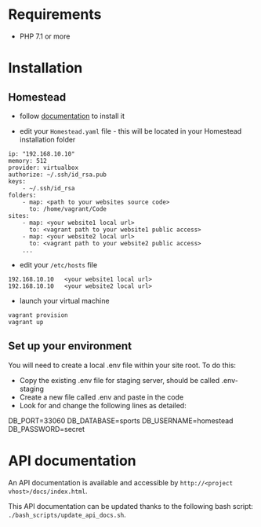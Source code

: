# Requirements

- PHP 7.1 or more

# Installation

## Homestead

* follow [documentation](https://laravel.com/docs/5.4/homestead) to install it

* edit your `Homestead.yaml` file - this will be located in your Homestead installation folder

```
ip: "192.168.10.10"
memory: 512
provider: virtualbox
authorize: ~/.ssh/id_rsa.pub
keys:
    - ~/.ssh/id_rsa
folders:
    - map: <path to your websites source code>
      to: /home/vagrant/Code
sites:
    - map: <your website1 local url>
      to: <vagrant path to your website1 public access>
    - map: <your website2 local url>
      to: <vagrant path to your website2 public access>
    ...
```

* edit your `/etc/hosts` file

```
192.168.10.10   <your website1 local url>
192.168.10.10   <your website2 local url>
```

* launch your virtual machine

```
vagrant provision
vagrant up
```
## Set up your environment
You will need to create a local .env file within your site root. To do this:
* Copy the existing .env file for staging server, should be called .env-staging
* Create a new file called .env and paste in the code
* Look for and change the following lines as detailed:

DB_PORT=33060
DB_DATABASE=sports
DB_USERNAME=homestead
DB_PASSWORD=secret

# API documentation

An API documentation is available and accessible by `http://<project vhost>/docs/index.html`.

This API documentation can be updated thanks to the following bash script: `./bash_scripts/update_api_docs.sh`.
